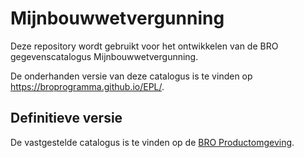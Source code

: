 # Mijnbouwwetvergunning
Deze repository wordt gebruikt voor het ontwikkelen van de BRO gegevenscatalogus Mijnbouwwetvergunning.

De onderhanden versie van deze catalogus is te vinden op https://broprogramma.github.io/EPL/.

##  Definitieve versie
De vastgestelde catalogus is te vinden op de [BRO Productomgeving][1].

[1]: https://bro-productomgeving.nl/bpo/latest
